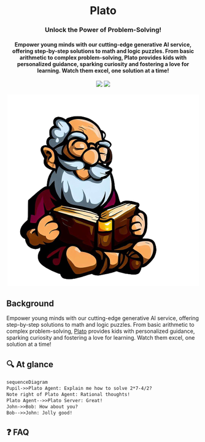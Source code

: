 <div align="center">
<h1 align="center"> Plato </h1> 
<h3>Unlock the Power of Problem-Solving!</br></h3>
<h4 align="center">
Empower young minds with our cutting-edge generative AI service, offering step-by-step solutions to math and logic puzzles. From basic arithmetic to complex problem-solving, Plato provides kids with personalized guidance, sparking curiosity and fostering a love for learning. Watch them excel, one solution at a time! 
</h4>
<img src="https://img.shields.io/badge/Progress-1%25-red"> <img src="https://img.shields.io/badge/Feedback-Welcome-green">
</br>
</br>
<kbd>
<img src="./images/plato_1.png"> 
</kbd>
</div>


## Background
Empower young minds with our cutting-edge generative AI service, offering step-by-step solutions to math and logic puzzles. From basic arithmetic to complex problem-solving, [Plato](https://github.com/dimastatz/plato) provides kids with personalized guidance, sparking curiosity and fostering a love for learning. Watch them excel, one solution at a time! 


## 🔍 At glance
```mermaid
sequenceDiagram
Pupil->>Plato Agent: Explain me how to solve 2*7-4/2?
Note right of Plato Agent: Rational thoughts!
Plato Agent-->>Plato Server: Great!
John->>Bob: How about you?
Bob-->>John: Jolly good!
```


## ❓ FAQ


